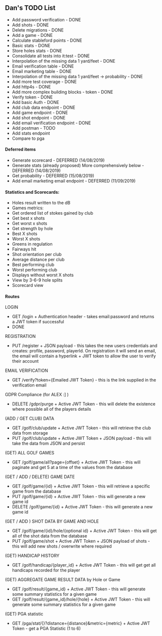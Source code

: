 
## Dan's TODO List

*   Add password verification - DONE
*   Add shots - DONE
*   Delete migrations - DONE
*   Add a game - DONE
*   Calculate stableford points - DONE
*   Basic stats - DONE
*   Store holes stats - DONE
*   Consolidate all tests into it:test - DONE
*   Interpolation of the missing data 1 yard/feet - DONE
*   Email verification table - DONE
*   Email marketing table - DONE
*   Interpolation of the missing data 1 yard/feet -> probability - DONE
*   Add more test coverage - DONE
*   Add http4s - DONE
*   Add more complex building blocks - token - DONE
*   Verify token  - DONE
*   Add basic Auth  - DONE
*   Add club data endpoint  - DONE
*   Add game endpoint  - DONE
*   Add shot endpoint - DONE
*   Add email verification endpoint - DONE
*   Add postman - TODO
*   Add stats endpoint
*   Compare to pga

#### Deferred items

*   Generate scorecard - DEFERRED (14/08/2019)
*   Generate stats (already proposed) More comprehensively below - DEFERRED (14/08/2019)
*   Get probability - DEFERRED (15/08/2019)
*   Add email marketing email endpoint - DEFERRED (11/09/2019)

#### Statistics and Scorecards:

*   Holes result written to the dB
*   Games metrics:
*   Get ordered list of stokes gained by club
*   Get best x shots
*   Get worst x shots
*   Get strength by hole
*   Best X shots
*   Worst X shots
*   Greens in regulation
*   Fairways hit
*   Shot orientation per club
*   Average distance per club
*   Best performing club
*   Worst performing club
*   Displays without worst X shots
*   View by 3-6-9 hole splits
*   Scorecard view

#### Routes

LOGIN
*   GET /login + Authentication header - takes email:password and returns a JWT token if successful
*   DONE

REGISTRATION
*   PUT /register + JSON payload - this takes the new users credentials and creates: profile, password, playerId. On registration it will send an email, the email will contain a hyperlink + JWT token to allow the user to verify their account

EMAIL VERIFICATION
*   GET /verify?token={Emailed JWT Token} - this is the link supplied in the verification email

GDPR Compliance (for ALEX :] )
*   DELETE /gdpr/purge + Active JWT Token - this will delete the existence where possible all of the players details

(ADD / GET CLUB) DATA
*   GET /golf/club/update + Active JWT Token - this will retrieve the club data from storage
*   PUT /golf/club/update + Active JWT Token + JSON payload - this will take the data from JSON and persist

(GET) ALL GOLF GAMES
*   GET /golf/game/all?page={offset}  + Active JWT Token - this will paginate and get 5 at a time of the values from the database

(GET / ADD / DELETE) GAME DATE
*   GET /golf/game/{id} + Active JWT Token - this will retrieve a specific game from the database
*   PUT /golf/game/{id} + Active JWT Token - this will generate a new game id
*   DELETE /golf/game/{id} + Active JWT Token - this will generate a new game id

(GET / ADD ) SHOT DATA BY GAME AND HOLE
*   GET /golf/game/{id}/hole/{optional id} + Active JWT Token - this will get all of the shot data from the database
*   PUT /golf/game/shot + Active JWT Token + JSON payload of shots - this will add new shots / overwrite where required

(GET) HANDICAP HISTORY
*   GET /golf/handicap/{player_id} + Active JWT Token - this will get get all handicaps recorded for the player

(GET) AGGREGATE GAME RESULT DATA by Hole or Game
*   GET /golf/result/{game_id} + Active JWT Token - this will generate some summary statistics for a given game
*   GET /golf/result/{game_id}/hole/{hole} + Active JWT Token - this will generate some summary statistics for a given game

(GET) PGA statistic
*   GET /pga/stat/{}?distance={distance}&metric={metric} + Active JWT Token - get a PGA Statistic (1 to 6)
